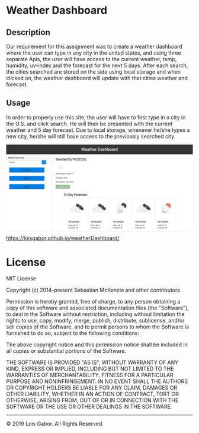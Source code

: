 # Weather Dashboard

## Description

Our requirement for this assignment was to create a weather dashboard where the user can type in any city in the united states, and using three separate Apis, the user will have access to the current weather, temp, humidity, uv-index and the forecast for the next 5 days. After each search, the cities searched are stored on the side using local storage and when clicked on, the weather dashboard will update with that cities weather and forecast.

## Usage

In order to properly use this site, the user will have to first type in a city in the U.S. and click search. He will then be presented with the current weather and 5 day forecast. Due to local storage, whenever he/she types a new city, he/she will still have access to the previously searched city.

![screenshot](/images/Image.png)
https://loisgabor.github.io/weatherDashboard/

# License

MIT License

Copyright (c) 2014-present Sebastian McKenzie and other contributors

Permission is hereby granted, free of charge, to any person obtaining a copy of this software and associated documentation files (the "Software"), to deal in the Software without restriction, including without limitation the rights to use, copy, modify, merge, publish, distribute, sublicense, and/or sell copies of the Software, and to permit persons to whom the Software is furnished to do so, subject to the following conditions:

The above copyright notice and this permission notice shall be included in all copies or substantial portions of the Software.

THE SOFTWARE IS PROVIDED "AS IS", WITHOUT WARRANTY OF ANY KIND, EXPRESS OR IMPLIED, INCLUDING BUT NOT LIMITED TO THE WARRANTIES OF MERCHANTABILITY, FITNESS FOR A PARTICULAR PURPOSE AND NONINFRINGEMENT. IN NO EVENT SHALL THE AUTHORS OR COPYRIGHT HOLDERS BE LIABLE FOR ANY CLAIM, DAMAGES OR OTHER LIABILITY, WHETHER IN AN ACTION
OF CONTRACT, TORT OR OTHERWISE, ARISING FROM, OUT OF OR IN CONNECTION WITH THE SOFTWARE OR THE USE OR OTHER DEALINGS IN THE SOFTWARE.

---

© 2019 Lois Gabor. All Rights Reserved.
